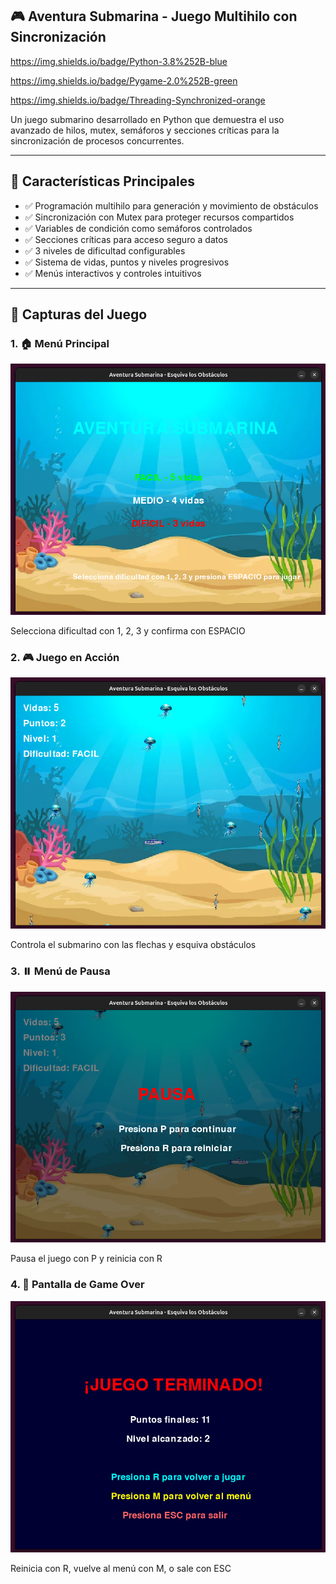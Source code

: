 ## 🎮 Aventura Submarina - Juego Multihilo con Sincronización

https://img.shields.io/badge/Python-3.8%252B-blue

https://img.shields.io/badge/Pygame-2.0%252B-green

https://img.shields.io/badge/Threading-Synchronized-orange

Un juego submarino desarrollado en Python que demuestra el uso avanzado de hilos, mutex, semáforos y secciones críticas para la sincronización de procesos concurrentes.

------------

## 🚀 Características Principales

- ✅ Programación multihilo para generación y movimiento de obstáculos
- ✅ Sincronización con Mutex para proteger recursos compartidos
- ✅ Variables de condición como semáforos controlados
- ✅ Secciones críticas para acceso seguro a datos
- ✅ 3 niveles de dificultad configurables
- ✅ Sistema de vidas, puntos y niveles progresivos
- ✅ Menús interactivos y controles intuitivos

------------

## 🎯 Capturas del Juego

### 1. 🏠 Menú Principal

![Menú Principal](https://github.com/Cris1711-NightWolf/Bonus-Juego-Submarino/blob/main/Pantallazos/menu_principal.png?raw=true)

Selecciona dificultad con 1, 2, 3 y confirma con ESPACIO

### 2. 🎮 Juego en Acción

![Juego Pincipal](https://github.com/Cris1711-NightWolf/Bonus-Juego-Submarino/blob/main/Pantallazos/juego_activo.png?raw=true)

Controla el submarino con las flechas y esquiva obstáculos

### 3. ⏸️ Menú de Pausa

![Menú de Pausa](https://github.com/Cris1711-NightWolf/Bonus-Juego-Submarino/blob/main/Pantallazos/menu_pausa.png?raw=true)

Pausa el juego con P y reinicia con R

### 4. 🎯 Pantalla de Game Over

![Game Over](https://github.com/Cris1711-NightWolf/Bonus-Juego-Submarino/blob/main/Pantallazos/game_over.png?raw=true)

Reinicia con R, vuelve al menú con M, o sale con ESC
